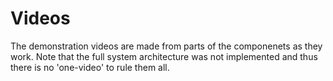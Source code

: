 # Videos

The demonstration videos are made from parts of the componenets as they work. Note that the full system architecture was not implemented and thus there is no 'one-video' to rule them all.